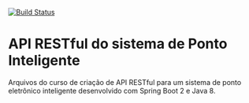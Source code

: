 [![Build Status](https://travis-ci.org/ivanwhm/ponto-inteligente.svg?branch=master)](https://travis-ci.org/ivanwhm/ponto-inteligente)

# API RESTful do sistema de Ponto Inteligente

Arquivos do curso de criação de API RESTful para um sistema de ponto eletrônico inteligente desenvolvido com Spring Boot 2 e Java 8.